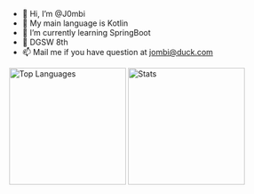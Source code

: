 - 👋 Hi, I’m @J0mbi
- 👀 My main language is Kotlin
- 🌱 I’m currently learning SpringBoot
- 💞️ DGSW 8th
- 📫 Mail me if you have question at jombi@duck.com

<p align=left><img src="https://github-readme-stats.vercel.app/api/top-langs/?username=J0mbi&amp;theme=radical"
        alt="Top Languages" height="210px">
        <img src="https://github-readme-stats.vercel.app/api?username=J0mbi&amp;show_icons=true&amp;theme=radical"
        alt="Stats" height="210px"></p>
